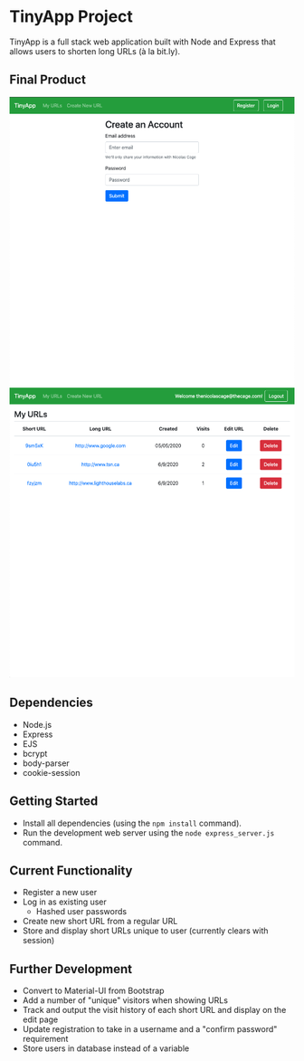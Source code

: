 # TinyApp Project

TinyApp is a full stack web application built with Node and Express that allows users to shorten long URLs (à la bit.ly).

## Final Product

!["Register User"](https://github.com/mackwill/tinyapp/blob/master/assets/createAccount.png)
!["My URLs Home Page"](https://github.com/mackwill/tinyapp/blob/master/assets/myURLs.png)

## Dependencies

- Node.js
- Express
- EJS
- bcrypt
- body-parser
- cookie-session

## Getting Started

- Install all dependencies (using the `npm install` command).
- Run the development web server using the `node express_server.js` command.

## Current Functionality

- Register a new user
- Log in as existing user
  - Hashed user passwords
- Create new short URL from a regular URL
- Store and display short URLs unique to user (currently clears with session)

## Further Development

- Convert to Material-UI from Bootstrap
- Add a number of "unique" visitors when showing URLs
- Track and output the visit history of each short URL and display on the edit page
- Update registration to take in a username and a "confirm password" requirement
- Store users in database instead of a variable
